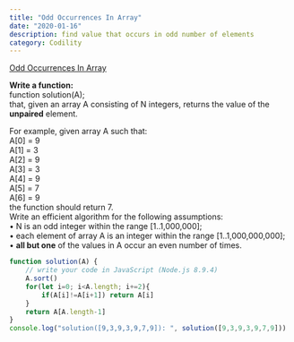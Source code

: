 ```yaml
---
title: "Odd Occurrences In Array"
date: "2020-01-16"
description: find value that occurs in odd number of elements
category: Codility
---
```


[Odd Occurrences In Array](https://app.codility.com/programmers/lessons/2-arrays/odd_occurrences_in_array/)

**Write a function:**  
function solution(A);   
that, given an array A consisting of N integers, returns the value of the **unpaired** element.   

For example, given array A such that:  
A\[0\] = 9   
A\[1\] = 3   
A\[2\] = 9   
A\[3\] = 3   
A\[4\] = 9   
A\[5\] = 7   
A\[6\] = 9    
the function should return 7.  
Write an efficient algorithm for the following assumptions:  
•	N is an odd integer within the range \[1..1,000,000\];  
•	each element of array A is an integer within the range \[1..1,000,000,000\];  
•	**all but one** of the values in A occur an even number of times.  

```js
function solution(A) {
    // write your code in JavaScript (Node.js 8.9.4)
    A.sort()
    for(let i=0; i<A.length; i+=2){
        if(A[i]!=A[i+1]) return A[i]
    }
    return A[A.length-1]
}
console.log("solution([9,3,9,3,9,7,9]): ", solution([9,3,9,3,9,7,9]))
```